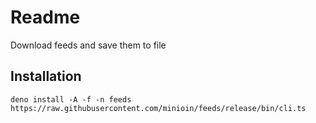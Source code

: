 # Readme
Download feeds and save them to file

## Installation

```
deno install -A -f -n feeds https://raw.githubusercontent.com/minioin/feeds/release/bin/cli.ts
```
